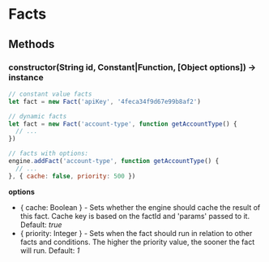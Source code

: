 # Facts

## Methods

### constructor(String id, Constant|Function, [Object options]) -> instance

```js
// constant value facts
let fact = new Fact('apiKey', '4feca34f9d67e99b8af2')

// dynamic facts
let fact = new Fact('account-type', function getAccountType() {
  // ...
})

// facts with options:
engine.addFact('account-type', function getAccountType() {
  // ...
}, { cache: false, priority: 500 })
```

**options**
* { cache: Boolean } - Sets whether the engine should cache the result of this fact.  Cache key is based on the factId and 'params' passed to it. Default: *true*
* { priority: Integer } - Sets when the fact should run in relation to other facts and conditions.  The higher the priority value, the sooner the fact will run.  Default: *1*
